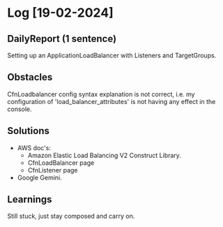 # Log [19-02-2024]

## DailyReport (1 sentence)
Setting up an ApplicationLoadBalancer with Listeners and TargetGroups.

## Obstacles
CfnLoadbalancer config syntax explanation is not correct, i.e. my configuration of 'load_balancer_attributes' is not having any effect in the console.

## Solutions
* AWS doc's: 
    - Amazon Elastic Load Balancing V2 Construct Library.
    - CfnLoadBalancer page
    - CfnListener page
* Google Gemini.

## Learnings 
Still stuck, just stay composed and carry on.